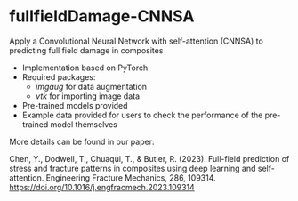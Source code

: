 # fullfieldDamage-CNNSA
Apply a Convolutional Neural Network with self-attention (CNNSA) to predicting full field damage in composites

  - Implementation based on PyTorch
  - Required packages: 
    - _imgaug_ for data augmentation
    - _vtk_ for importing image data
  - Pre-trained models provided
  - Example data provided for users to check the performance of the pre-trained model themselves

More details can be found in our paper:

Chen, Y., Dodwell, T., Chuaqui, T., & Butler, R. (2023). Full-field prediction of stress and fracture patterns in composites using deep learning and self-attention. Engineering Fracture Mechanics, 286, 109314. https://doi.org/10.1016/j.engfracmech.2023.109314
